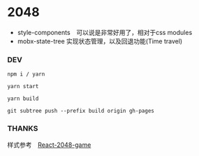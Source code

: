 # 2048

+ style-components　可以说是非常好用了，相对于css modules
+ mobx-state-tree 实现状态管理，以及回退功能(Time travel)


### DEV

```
npm i / yarn

yarn start

yarn build

git subtree push --prefix build origin gh-pages
```

### THANKS

样式参考　[React-2048-game](https://github.com/devrsi0n/React-2048-game)